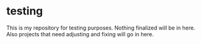 testing
=======

This is my repository for testing purposes. Nothing finalized will be in here. Also projects that need adjusting and fixing will go in here.
